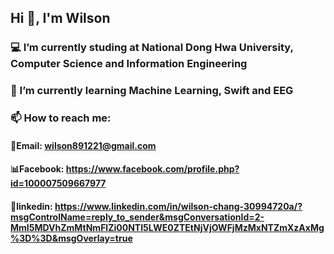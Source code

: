 ## Hi 👋, I'm Wilson
### 💻   I’m currently studing at National Dong Hwa University, Computer Science and Information Engineering
### 📓   I’m currently learning Machine Learning, Swift and EEG
### 📫   How to reach me:
####    📧Email: wilson891221@gmail.com
####    📊Facebook: https://www.facebook.com/profile.php?id=100007509667977
####    📃linkedin: https://www.linkedin.com/in/wilson-chang-30994720a/?msgControlName=reply_to_sender&msgConversationId=2-MmI5MDVhZmMtNmFlZi00NTI5LWE0ZTEtNjVjOWFjMzMxNTZmXzAxMg%3D%3D&msgOverlay=true


<!--
**Wilson891221/Wilson891221** is a ✨ _special_ ✨ repository because its `README.md` (this file) appears on your GitHub profile.

Here are some ideas to get you started:

# 🔭 I’m currently studing at National Dong Hwa University, Computer Science and Information Engineering
- 🌱 I’m currently learning ...
- 👯 I’m looking to collaborate on ...
- 🤔 I’m looking for help with ...
- 💬 Ask me about ...
- 📫 How to reach me: ...
- 😄 Pronouns: ...
- ⚡ Fun fact: ...
-->
